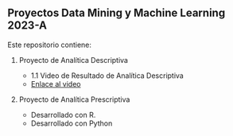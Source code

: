 ## Proyectos Data Mining y Machine Learning 2023-A
 Este repositorio contiene:
1. Proyecto de Analítica Descriptiva
    - 1.1 Video de Resultado de Analítica Descriptiva
     - [Enlace al video](https://drive.google.com/file/d/1tMxZNSZh9Gy2nSdWZ4D_KJREY3dsUqQX/view?usp=sharing)

2. Proyecto de Analítica Prescriptiva
    - Desarrollado con R.
    - Desarrollado con Python
